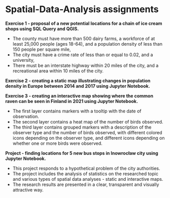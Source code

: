 # Spatial-Data-Analysis assignments

<b> Exercise 1 - proposal of a new potential locations for a chain of ice cream shops using SQL Query and QGIS.</b>
- The county must have more than 500 dairy farms, a workforce of at least 25,000 people (ages 18-64), and a population density of less than 150 people per square mile,
- The city must have a crime rate of less than or equal to 0.02, and a university,
- There must be an interstate highway within 20 miles of the city, and a recreational area within 10 miles of the city.

<b> Exercise 2 - creating a static map illustrating changes in population density in Europe between 2014 and 2017 using Jupyter Notebook.</b>

<b> Exercise 3 - creating an interactive map showing where the common raven can be seen in Finland in 2021 using Jupyter Notebook.</b>
- The first layer contains markers with a tooltip with the date of observation.
- The second layer contains a heat map of the number of birds observed.
- The third layer contains grouped markers with a description of the observer type and the number of birds observed, with different colored icons depending on the observer type, and different icons depending on whether one or more birds were observed.

<b> Project - finding locations for 5 new bus stops in Inowrocław city using Jupyter Notebook. </b>
- This project responds to a hypothetical problem of the city authorities.
- The project includes the analysis of statistics on the researched topic and various types of spatial data analyses - static and interactive maps.
- The research results are presented in a clear, transparent and visually attractive way.

